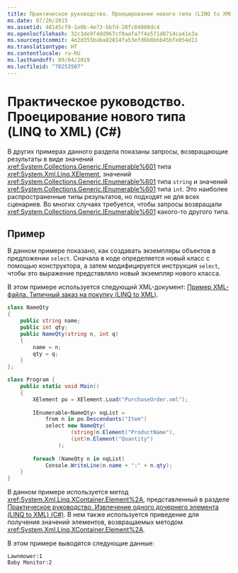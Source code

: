 ```yaml
---
title: Практическое руководство. Проецирование нового типа (LINQ to XML) (C#)
ms.date: 07/20/2015
ms.assetid: 48145cf9-1e0b-4e73-bbfd-28fc04800dc4
ms.openlocfilehash: 32c3de9f4dd967cf0aafa7f4e571d8714ca41e3a
ms.sourcegitcommit: 4e2d355baba82814fa53efd6b8bbb45bfe054d11
ms.translationtype: HT
ms.contentlocale: ru-RU
ms.lasthandoff: 09/04/2019
ms.locfileid: "70253507"
---
```

# <a name="how-to-project-a-new-type-linq-to-xml-c"></a>Практическое руководство. Проецирование нового типа (LINQ to XML) (C#)

В других примерах данного раздела показаны запросы, возвращающие результаты в виде значений <xref:System.Collections.Generic.IEnumerable%601> типа <xref:System.Xml.Linq.XElement>, значений <xref:System.Collections.Generic.IEnumerable%601> типа `string` и значений <xref:System.Collections.Generic.IEnumerable%601> типа `int`. Это наиболее распространенные типы результатов, но подходят не для всех сценариев. Во многих случаях требуется, чтобы запросы возвращали <xref:System.Collections.Generic.IEnumerable%601> какого-то другого типа.

## <a name="example"></a>Пример

В данном примере показано, как создавать экземпляры объектов в предложении `select`. Сначала в коде определяется новый класс с помощью конструктора, а затем модифицируется инструкция `select`, чтобы это выражение представляло новый экземпляр нового класса.

В этом примере используется следующий XML-документ: [Пример XML-файла. Типичный заказ на покупку (LINQ to XML)](./sample-xml-file-typical-purchase-order-linq-to-xml-1.md).

```csharp
class NameQty 
{
    public string name;
    public int qty;
    public NameQty(string n, int q)
    {
        name = n;
        qty = q; 
    }
};

class Program {
    public static void Main() 
    {
        XElement po = XElement.Load("PurchaseOrder.xml");
  
        IEnumerable<NameQty> nqList =
            from n in po.Descendants("Item")
            select new NameQty(
                    (string)n.Element("ProductName"),
                    (int)n.Element("Quantity")
                );
  
        foreach (NameQty n in nqList)
            Console.WriteLine(n.name + ":" + n.qty);
    }
}
```

В данном примере используется метод <xref:System.Xml.Linq.XContainer.Element%2A>, представленный в разделе [Практическое руководство. Извлечение одного дочернего элемента (LINQ to XML) (C#)](how-to-retrieve-a-single-child-element-linq-to-xml.md). В нем также используется приведение для получения значений элементов, возвращаемых методом <xref:System.Xml.Linq.XContainer.Element%2A>.  

В этом примере выводятся следующие данные:

```output
Lawnmower:1
Baby Monitor:2
```

